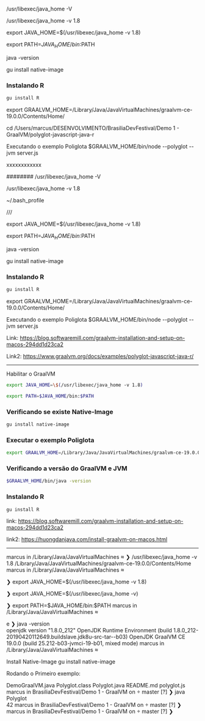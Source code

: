 /usr/libexec/java_home -V

/usr/libexec/java_home -v 1.8

export JAVA_HOME=\$(/usr/libexec/java_home -v 1.8)

export PATH=$JAVA_HOME/bin:$PATH

java -version

gu install native-image

### Instalando R

```sh
gu install R
```

export GRAALVM_HOME=/Library/Java/JavaVirtualMachines/graalvm-ce-19.0.0/Contents/Home/

cd /Users/marcus/DESENVOLVIMENTO/BrasiliaDevFestival/Demo 1 - GraalVM/polyglot-javascript-java-r

Executando o exemplo Poliglota
\$GRAALVM_HOME/bin/node --polyglot --jvm server.js

xxxxxxxxxxxx

########
/usr/libexec/java_home -V

/usr/libexec/java_home -v 1.8

~/.bash_profile

///

export JAVA_HOME=\$(/usr/libexec/java_home -v 1.8)

export PATH=$JAVA_HOME/bin:$PATH

java -version

gu install native-image

### Instalando R

```sh
gu install R
```

export GRAALVM_HOME=/Library/Java/JavaVirtualMachines/graalvm-ce-19.0.0/Contents/Home/

Executando o exemplo Poliglota
\$GRAALVM_HOME/bin/node --polyglot --jvm server.js

Link: https://blog.softwaremill.com/graalvm-installation-and-setup-on-macos-294dd1d23ca2

Link2: https://www.graalvm.org/docs/examples/polyglot-javascript-java-r/

---

Habilitar o GraalVM

```sh
export JAVA_HOME=\$(/usr/libexec/java_home -v 1.8)
```

```sh
export PATH=$JAVA_HOME/bin:$PATH
```

### Verificando se existe Native-Image

```sh
gu install native-image
```

### Executar o exemplo Poliglota

```sh
export GRAALVM_HOME=/Library/Java/JavaVirtualMachines/graalvm-ce-19.0.0/Contents/Home/
```

### Verificando a versão do GraalVM e JVM

```sh
$GRAALVM_HOME/bin/java -version
```

### Instalando R

```sh
gu install R
```

link: https://blog.softwaremill.com/graalvm-installation-and-setup-on-macos-294dd1d23ca2

link2: https://huongdanjava.com/install-graalvm-on-macos.html

---

marcus in /Library/Java/JavaVirtualMachines 
❯ /usr/libexec/java_home -v 1.8
/Library/Java/JavaVirtualMachines/graalvm-ce-19.0.0/Contents/Home
marcus in /Library/Java/JavaVirtualMachines 

❯ export JAVA_HOME=\$(/usr/libexec/java_home -v 1.8)

❯ export JAVA_HOME=\$(/usr/libexec/java_home -v)

❯ export PATH=$JAVA_HOME/bin:\$PATH
marcus in /Library/Java/JavaVirtualMachines 

e
❯ java -version  
openjdk version "1.8.0_212"
OpenJDK Runtime Environment (build 1.8.0_212-20190420112649.buildslave.jdk8u-src-tar--b03)
OpenJDK GraalVM CE 19.0.0 (build 25.212-b03-jvmci-19-b01, mixed mode)
marcus in /Library/Java/JavaVirtualMachines 

Install Native-Image
gu install native-image

Rodando o Primeiro exemplo:

DemoGraalVM.java Polyglot.class Polyglot.java README.md polyglot.js
marcus in BrasiliaDevFestival/Demo 1 - GraalVM on  master [?]
❯ java Polyglot  
42
marcus in BrasiliaDevFestival/Demo 1 - GraalVM on  master [?]
❯
marcus in BrasiliaDevFestival/Demo 1 - GraalVM on  master [?]
❯

